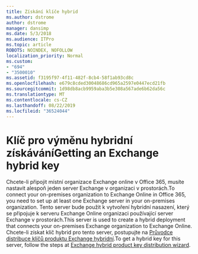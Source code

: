 ```yaml
---
title: Získání klíče hybrid
ms.author: dstrome
author: dstrome
manager: dansimp
ms.date: 5/3/2018
ms.audience: ITPro
ms.topic: article
ROBOTS: NOINDEX, NOFOLLOW
localization_priority: Normal
ms.custom:
- "694"
- "3500010"
ms.assetid: f3195f97-4f11-482f-8cb4-58f1ab93cd8c
ms.openlocfilehash: e679c8cded30048686cd965a2597e0447ecd21fb
ms.sourcegitcommit: 1d98db8acb9959aba3b5e308a567ade6b62da56c
ms.translationtype: MT
ms.contentlocale: cs-CZ
ms.lasthandoff: 08/22/2019
ms.locfileid: "36524044"
---
```

# <a name="getting-an-exchange-hybrid-key"></a><span data-ttu-id="5e632-102">Klíč pro výměnu hybridní získávání</span><span class="sxs-lookup"><span data-stu-id="5e632-102">Getting an Exchange hybrid key</span></span>

<span data-ttu-id="5e632-103">Chcete-li připojit místní organizace Exchange online v Office 365, musíte nastavit alespoň jeden server Exchange v organizaci v prostorách.</span><span class="sxs-lookup"><span data-stu-id="5e632-103">To connect your on-premises organization to Exchange Online in Office 365, you need to set up at least one Exchange server in your on-premises organization.</span></span> <span data-ttu-id="5e632-104">Tento server bude použit k vytvoření hybridní nasazení, který se připojuje k serveru Exchange Online organizaci používající server Exchange v prostorách.</span><span class="sxs-lookup"><span data-stu-id="5e632-104">This server is used to create a hybrid deployment that connects your on-premises Exchange organization to Exchange Online.</span></span> <span data-ttu-id="5e632-105">Chcete-li získat klíč hybrid pro tento server, postupujte na [Průvodce distribuce klíčů produktu Exchange hybridní](https://aka.ms/hybridkey).</span><span class="sxs-lookup"><span data-stu-id="5e632-105">To get a hybrid key for this server, follow the steps at [Exchange hybrid product key distribution wizard](https://aka.ms/hybridkey).</span></span>
  